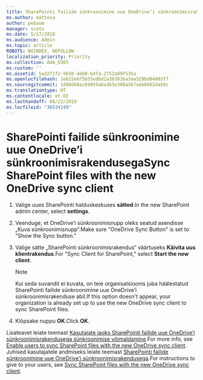 ```yaml
---
title: SharePointi failide sünkroonimine uue OneDrive’i sünkroonimisrakendusega
ms.author: matteva
author: pebaum
manager: scotv
ms.date: 5/17/2018
ms.audience: Admin
ms.topic: article
ROBOTS: NOINDEX, NOFOLLOW
localization_priority: Priority
ms.collection: Adm_O365
ms.custom: ''
ms.assetid: 5ad2f1f2-9650-4eb0-b4fa-2f52a09f535a
ms.openlocfilehash: 1e622e675b55edbd2a3b381ba3aa529bd84902f7
ms.sourcegitcommit: 1d98db8acb9959aba3b5e308a567ade6b62da56c
ms.translationtype: HT
ms.contentlocale: et-EE
ms.lasthandoff: 08/22/2019
ms.locfileid: "36534199"
---
```

# <a name="sync-sharepoint-files-with-the-new-onedrive-sync-client"></a><span data-ttu-id="9dc51-102">SharePointi failide sünkroonimine uue OneDrive’i sünkroonimisrakendusega</span><span class="sxs-lookup"><span data-stu-id="9dc51-102">Sync SharePoint files with the new OneDrive sync client</span></span>

1. <span data-ttu-id="9dc51-103">Valige uues SharePointi halduskeskuses **sätted**.</span><span class="sxs-lookup"><span data-stu-id="9dc51-103">In the new SharePoint admin center, select **settings**.</span></span>
    
2. <span data-ttu-id="9dc51-104">Veenduge, et OneDrive’i sünkroonimisnupp oleks seatud asendisse „Kuva sünkroonimisnupp“.</span><span class="sxs-lookup"><span data-stu-id="9dc51-104">Make sure "OneDrive Sync Button" is set to "Show the Sync button."</span></span>
    
3. <span data-ttu-id="9dc51-105">Valige sätte „SharePointi sünkroonimisrakendus“ väärtuseks **Käivita uus klientrakendus**.</span><span class="sxs-lookup"><span data-stu-id="9dc51-105">For "Sync Client for SharePoint," select **Start the new client**.</span></span>
    
    > [!NOTE]
    > <span data-ttu-id="9dc51-106">Kui seda suvandit ei kuvata, on teie organisatsioonis juba häälestatud SharePointi failide sünkroonimine uue OneDrive’i sünkroonimisrakenduse abil.</span><span class="sxs-lookup"><span data-stu-id="9dc51-106">If this option doesn't appear, your organization is already set up to use the new OneDrive sync client to sync SharePoint files.</span></span> 
  
4. <span data-ttu-id="9dc51-107">Klõpsake nuppu **OK**.</span><span class="sxs-lookup"><span data-stu-id="9dc51-107">Click **OK**.</span></span>
    
<span data-ttu-id="9dc51-108">Lisateavet leiate teemast [Kasutajate jaoks SharePointi failide uue OneDrive’i sünkroonimisrakendusega sünkroonimise võimaldamine](https://go.microsoft.com/fwlink/?linkid=866433).</span><span class="sxs-lookup"><span data-stu-id="9dc51-108">For more info, see [Enable users to sync SharePoint files with the new OneDrive sync client](https://go.microsoft.com/fwlink/?linkid=866433).</span></span> <span data-ttu-id="9dc51-109">Juhised kasutajatele andmiseks leiate teemast [SharePointi failide sünkroonimine uue OneDrive’i sünkroonimisrakendusega](https://go.microsoft.com/fwlink/?linkid=866427).</span><span class="sxs-lookup"><span data-stu-id="9dc51-109">For instructions to give to your users, see [Sync SharePoint files with the new OneDrive sync client](https://go.microsoft.com/fwlink/?linkid=866427).</span></span>
  

